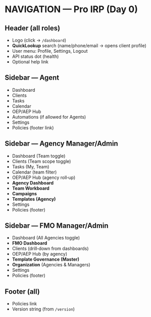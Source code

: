 # NAVIGATION — Pro IRP (Day 0)

## Header (all roles)
- Logo (click → `/dashboard`)
- **QuickLookup** search (name/phone/email → opens client profile)
- User menu: Profile, Settings, Logout
- API status dot (health)
- Optional help link

## Sidebar — Agent
- Dashboard
- Clients
- Tasks
- Calendar
- OEP/AEP Hub
- Automations (if allowed for Agents)
- Settings
- Policies (footer link)

## Sidebar — Agency Manager/Admin
- Dashboard (Team toggle)
- Clients (Team scope toggle)
- Tasks (My, Team)
- Calendar (team filter)
- OEP/AEP Hub (agency roll‑up)
- **Agency Dashboard**
- **Team Workboard**
- **Campaigns**
- **Templates (Agency)**
- Settings
- Policies (footer)

## Sidebar — FMO Manager/Admin
- Dashboard (All Agencies toggle)
- **FMO Dashboard**
- Clients (drill‑down from dashboards)
- OEP/AEP Hub (by agency)
- **Template Governance (Master)**
- **Organization** (Agencies & Managers)
- Settings
- Policies (footer)

## Footer (all)
- Policies link
- Version string (from `/version`)
